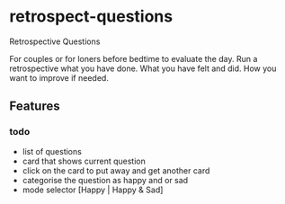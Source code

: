 # retrospect-questions
Retrospective Questions

For couples or for loners before bedtime to evaluate the day. Run a retrospective what you have done. What you have felt and did. How you want to improve if needed.

## Features
### todo
- list of questions
- card that shows current question
- click on the card to put away and get another card
- categorise the question as happy and or sad
- mode selector [Happy | Happy & Sad]